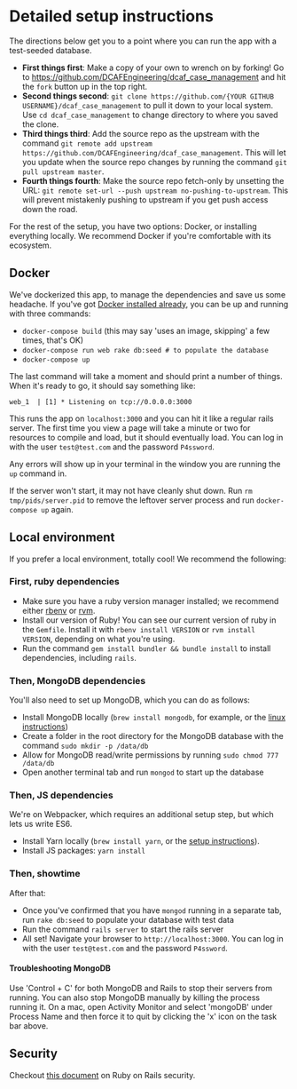 # Detailed setup instructions

The directions below get you to a point where you can run the app with a test-seeded database.

* **First things first**: Make a copy of your own to wrench on by forking! Go to https://github.com/DCAFEngineering/dcaf_case_management and hit the `fork` button up in the top right.
* **Second things second**: `git clone https://github.com/{YOUR GITHUB USERNAME}/dcaf_case_management` to pull it down to your local system. Use `cd dcaf_case_management` to change directory to where you saved the clone.
* **Third things third**: Add the source repo as the upstream with the command `git remote add upstream https://github.com/DCAFEngineering/dcaf_case_management`. This will let you update when the source repo changes by running the command `git pull upstream master`.
* **Fourth things fourth**: Make the source repo fetch-only by unsetting the URL: `git remote set-url --push upstream no-pushing-to-upstream`. This will prevent mistakenly pushing to upstream if you get push access down the road.

For the rest of the setup, you have two options: Docker, or installing everything locally. We recommend Docker if you're comfortable with its ecosystem.

## Docker

We've dockerized this app, to manage the dependencies and save us some headache. If you've got [Docker installed already](https://docs.docker.com/engine/installation/), you can be up and running with three commands:

* `docker-compose build` (this may say 'uses an image, skipping' a few times, that's OK)
* `docker-compose run web rake db:seed # to populate the database`
* `docker-compose up`

The last command will take a moment and should print a number of things. When it's ready
to go, it should say something like:

    web_1  | [1] * Listening on tcp://0.0.0.0:3000

This runs the app on `localhost:3000` and you can hit it like a regular rails server. The first time you view a page will
take a minute or two for resources to compile and load, but it should eventually load. You can log in with the user `test@test.com` and the password `P4ssword`.

Any errors will show up in your terminal in the window you are running the `up` command in.

If the server won't start, it may not have cleanly shut down. Run `rm tmp/pids/server.pid` to remove the leftover server process and run `docker-compose up` again.

## Local environment

If you prefer a local environment, totally cool! We recommend the following:

### First, ruby dependencies
* Make sure you have a ruby version manager installed; we recommend either [rbenv](https://github.com/rbenv/rbenv) or [rvm](https://rvm.io/).
* Install our version of Ruby! You can see our current version of ruby in the `Gemfile`. Install it with `rbenv install VERSION` or `rvm install VERSION`, depending on what you're using.
* Run the command `gem install bundler && bundle install` to install dependencies, including `rails`.

### Then, MongoDB dependencies
You'll also need to set up MongoDB, which you can do as follows:
* Install MongoDB locally (`brew install mongodb`, for example, or the [linux instructions](https://docs.mongodb.org/manual/tutorial/install-mongodb-on-ubuntu/))
* Create a folder in the root directory for the MongoDB database with the command `sudo mkdir -p /data/db`
* Allow for MongoDB read/write permissions by running `sudo chmod 777 /data/db`
* Open another terminal tab and run `mongod` to start up the database

### Then, JS dependencies
We're on Webpacker, which requires an additional setup step, but which lets us write ES6.
* Install Yarn locally (`brew install yarn`, or the [setup instructions](https://yarnpkg.com/en/docs/install)).
* Install JS packages: `yarn install`

### Then, showtime
After that:
* Once you've confirmed that you have `mongod` running in a separate tab, run `rake db:seed` to populate your database with test data
* Run the command `rails server` to start the rails server
* All set! Navigate your browser to `http://localhost:3000`. You can log in with the user `test@test.com` and the password `P4ssword`.

#### Troubleshooting MongoDB
Use 'Control + C' for both MongoDB and Rails to stop their servers from running. You can also stop MongoDB manually by killing the process running it. On a mac, open Activity Monitor and select 'mongoDB' under Process Name and then force it to quit by clicking the 'x' icon on the task bar above.


## Security

Checkout [this document](https://github.com/DCAFEngineering/dcaf_case_management/docs/SECURITY_INTRO.md) on Ruby on Rails security.
